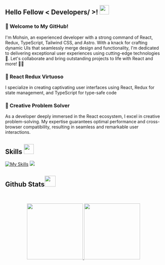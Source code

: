 <h2> Hello Fellow < Developers/ >! <img src = "https://raw.githubusercontent.com/MartinHeinz/MartinHeinz/master/wave.gif" width = 30px> </h1>
<p align='center'>
</p>

 
### 👋 Welcome to My GitHub!

I'm Mohsin, an experienced developer with a strong command of React, Redux, TypeScript, Tailwind CSS, and Astro. With a knack for crafting dynamic UIs that seamlessly merge design and functionality, I'm dedicated to delivering exceptional user experiences using cutting-edge technologies 🚀. Let's collaborate and bring outstanding projects to life with React and more! 💼👯

### 🎨 React Redux Virtuoso
I specialize in creating captivating user interfaces using React, Redux for state management, and TypeScript for type-safe code

### 🚀 Creative Problem Solver

As a developer deeply immersed in the React ecosystem, I excel in creative problem-solving. My expertise guarantees optimal performance and cross-browser compatibility, resulting in seamless and remarkable user interactions.

<h2> Skills <img src = "https://media2.giphy.com/media/QssGEmpkyEOhBCb7e1/giphy.gif?cid=ecf05e47a0n3gi1bfqntqmob8g9aid1oyj2wr3ds3mg700bl&rid=giphy.gif" width = 32px> </h2>

[![My Skills](https://skillicons.dev/icons?i=react,redux,tailwind,astro,ts,firebase)](https://skillicons.dev)
<a href="https://refine.dev/?playground=true" target="_blank">
<img src="https://avatars.githubusercontent.com/u/54469796?s=50&v=4](https://pbs.twimg.com/profile_images/1651226564728700928/h0tz5UT1_400x400.jpg"  />
</a>

 

<h2> Github Stats<img src = "https://i.pinimg.com/originals/65/c4/f4/65c4f452571be1261e9c623f7da488ac.gif" width = 35px> </h2>
<br>

<p align="center">
<a href="https://github.com/Mohsin-mw">
  <img height="180em"  src="https://github-readme-stats.vercel.app/api?username=Mohsin-mw&show_icons=true&theme=algolia" />
  <img height="180em" src="https://github-readme-stats.vercel.app/api/top-langs/?username=Mohsin-mw&layout=compact&theme=algolia"/>
</a>
</p>
<br>

